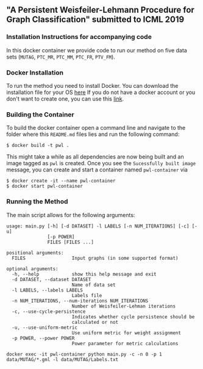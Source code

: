 ## "A Persistent Weisfeiler-Lehmann Procedure for Graph Classification" submitted to ICML 2019
### Installation Instructions for accompanying code

In this docker container we provide code to run our method on five data sets (`MUTAG`, `PTC_MR`, `PTC_MM`, `PTC_FR`, `PTV_FM`). 

### Docker Installation
To run the method you need to install Docker. You can download the installation file for your OS [here](https://www.docker.com/get-started)
If you do not have a docker account or you don't want to create one, you can use this [link](https://download.docker.com).

### Building the Container
To build the docker container open a command line and navigate to the folder where this `README.md` files lies and run the following command:
```
$ docker build -t pwl .
```

This might take a while as all dependencies are now being built and an image tagged as `pwl` is created. 
Once you see the `Sucessfully built image` message, you can create and start a container named `pwl-container` via

```
$ docker create -it --name pwl-container
$ docker start pwl-container
```

### Running the Method
The main script allows for the following arguments:
```
usage: main.py [-h] [-d DATASET] -l LABELS [-n NUM_ITERATIONS] [-c] [-u]
               [-p POWER]
               FILES [FILES ...]

positional arguments:
  FILES                 Input graphs (in some supported format)

optional arguments:
  -h, --help            show this help message and exit
  -d DATASET, --dataset DATASET
                        Name of data set
  -l LABELS, --labels LABELS
                        Labels file
  -n NUM_ITERATIONS, --num-iterations NUM_ITERATIONS
                        Number of Weisfeiler-Lehman iterations
  -c, --use-cycle-persistence
                        Indicates whether cycle persistence should be
                        calculated or not
  -u, --use-uniform-metric
                        Use uniform metric for weight assignment
  -p POWER, --power POWER
                        Power parameter for metric calculations
```

`docker exec -it pwl-container python main.py -c -n 0 -p 1 data/MUTAG/*.gml -l data/MUTAG/Labels.txt` 
